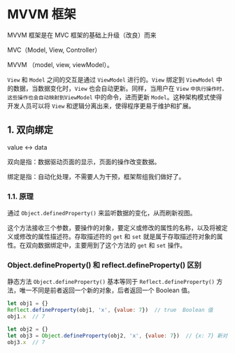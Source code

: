 # MVVM 框架

MVVM 框架是在 MVC 框架的基础上升级（改良）而来

MVC（Model, View, Controller）

MVVM （model, view, viewModel）。

`View` 和 `Model` 之间的交互是通过 `ViewModel` 进行的。`View` 绑定到 `ViewModel` 中的数据，当数据变化时，`View` 也会自动更新。同样，当用户在 `View` `中执行操作时，这些操作也会自动映射到ViewModel` 中的命令，进而更新 `Model`。这种架构模式使得开发人员可以将 `View` 和逻辑分离出来，使得程序更易于维护和扩展。

## 1. 双向绑定

value <-> data

双向是指：数据驱动页面的显示，页面的操作改变数据。

绑定是指：自动化处理，不需要人为干预，框架帮组我们做好了。

### 1.1. 原理

通过 `Object.definedProperty()` 来监听数据的变化，从而刷新视图。

这个方法接收三个参数，要操作的对象，要定义或修改的属性的名称，以及将被定义或修改的属性描述符。存取描述符的 `get` 和 `set` 就是属于存取描述符对象的属性。在双向数据绑定中，主要用到了这个方法的 `get` 和 `set` 操作。

### Object.defineProperty() 和 reflect.defineProperty()  区别

静态方法 `Object.defineProperty()` 基本等同于 `Reflect.defineProperty()` 方法，唯一不同是前者返回一个新的对象，后者返回一个 Boolean 值。

```javascript
let obj1 = {}
Reflect.defineProperty(obj1, 'x', {value: 7})  // true  Boolean 值
obj1.x  // 7

let obj2 = {}
let obj3 = Object.defineProperty(obj2, 'x', {value: 7})  // {x: 7} 新对象
obj3.x  // 7
```
